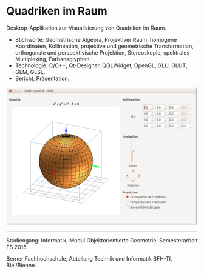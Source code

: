 # Quadriken im Raum
Desktop-Applikation zur Visualisierung von Quadriken im Raum.

- Stichworte: Geometrische Algebra, Projektiver Raum, homogene Koordinaten, Kollineation, projektive und geometrische Transformation, orthogonale und perspektivische Projektion, Stereoskopie, spektrales Multiplexing, Farbanaglyphen. 
- Technologie: C/C++, Qt-Designer, QGLWidget, OpenGL, GLU, GLUT, GLM, GLSL. 
- [Bericht](https://www.hashdoc.com/documents/466376/quadriken-im-raum-und-ihre-schnittbilder-an-ebenen-flachen), [Präsentation](https://speakerdeck.com/brugr9/quadriken-im-raum-und-ihre-schnittbilder-an-ebenen-flachen). 

![qir GUI](doc/qir_gui.png "qir GUI")

<hr>

Studiengang: Informatik, Modul Objektorientierte Geometrie, Semesterarbeit FS 2015. 

Berner Fachhochschule, Abteilung Technik und Informatik BFH-TI, Biel/Bienne.
